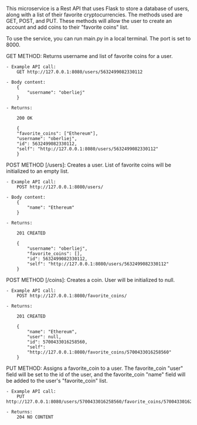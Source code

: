 This microservice is a Rest API that uses Flask to store a database of users, along with a list of their favorite cryptocurrencies. The methods used are GET, POST, and PUT. These methods will allow the user to create an account and add coins to their "favorite coins" list.

To use the service, you can run main.py in a local terminal. The port is set to 8000.

GET METHOD: Returns username and list of favorite coins for a user.

    - Example API call:
        GET http://127.0.0.1:8080/users/5632499082330112

    - Body content:
        {
            "username": "oberliej"
        }

    - Returns:

        200 OK

        {
        "favorite_coins": ["Ethereum"],
        "username": "oberliej",
        "id": 5632499082330112,
        "self": "http://127.0.0.1:8080/users/5632499082330112"
        }

POST METHOD [/users]: Creates a user. List of favorite coins will be initialized to an empty list.

    - Example API call:
        POST http://127.0.0.1:8080/users/

    - Body content:
        {
            "name": "Ethereum"
        }

    - Returns:

        201 CREATED

        {
            "username": "oberliej",
            "favorite_coins": [],
            "id": 5632499082330112,
            "self": "http://127.0.0.1:8080/users/5632499082330112"
        }

POST METHOD [/coins]: Creates a coin. User will be initialized to null.

    - Example API call:
        POST http://127.0.0.1:8080/favorite_coins/

    - Returns:

        201 CREATED

        {
            "name": "Ethereum",
            "user": null,
            "id": 5700433016258560,
            "self":
            "http://127.0.0.1:8080/favorite_coins/5700433016258560"
        }

PUT METHOD: Assigns a favorite_coin to a user. The favorite_coin "user" field will be set to the id of the user, and the favorite_coin "name" field will be added to the user's "favorite_coin" list.

    - Example API call:
        PUT http://127.0.0.1:8080/users/5700433016258560/favorite_coins/5700433016258560

    - Returns:
        204 NO CONTENT
